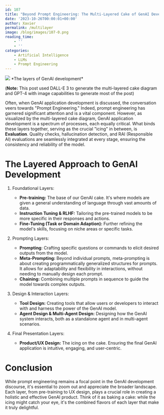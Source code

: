 ```yaml
---
id: 107
title: "Beyond Prompt Engineering: The Multi-Layered Cake of GenAI Development"
date: '2023-10-26T00:00:01+00:00'
author: Xavier
permalink: /multilayer
image: /blog/images/107-0.png
reading_time:
    - ''
    - ''
categories:
    - Artificial Intelligence
    - LLMs
    - Prompt Engineering
---
```


<img src="/blog/images/107-0.png">
*The layers of GenAI development*

(**Note:** This post used DALL-E 3 to generate the multi-layered cake diagram and GPT-4 with image capabilities to generate most of the post)

Often, when GenAI application development is discussed, the conversation veers towards "Prompt Engineering." Indeed, prompt engineering has garnered significant attention and is a vital component. However, as visualized by the multi-layered cake diagram, GenAI application development is a spectrum of processes, each equally critical.
What binds these layers together, serving as the crucial "icing" in between, is **Evaluation**. Quality checks, hallucination detection, and RAI (Responsible AI) evaluations are seamlessly integrated at every stage, ensuring the consistency and reliability of the model.

# The Layered Approach to GenAI Development

1. Foundational Layers:

    * **Pre-training:** The base of our GenAI cake. It's where models are given a general understanding of language through vast amounts of data.
    * **Instruction Tuning & RLHF:** Tailoring the pre-trained models to be more specific in their responses and actions.
    * **Fine-Tuning (Task or Domain Adaption):** Further refining the model's skills, focusing on niche areas or specific tasks.

2. Prompting Layers:

    * **Prompting**: Crafting specific questions or commands to elicit desired outputs from the model.
    * **Meta-Prompting:** Beyond individual prompts, meta-prompting is about creating programmatically generalized structures for prompts. It allows for adaptability and flexibility in interactions, without needing to manually design each prompt.
    * **Chaining:** Combining multiple prompts in sequence to guide the model towards complex outputs.

3. Design & Interaction Layers:

    * **Tool Design:** Creating tools that allow users or developers to interact with and harness the power of the GenAI model.
    * **Agent Design & Multi-Agent Design:** Designing how the GenAI system interacts, both as a standalone agent and in multi-agent scenarios.

4. Final Presentation Layers:

    * **Product/UX Design:** The icing on the cake. Ensuring the final GenAI application is intuitive, engaging, and user-centric.

# Conclusion
While prompt engineering remains a focal point in the GenAI development discourse, it's essential to zoom out and appreciate the broader landscape. Each layer, from pre-training to UX design, plays a crucial role in creating a holistic and effective GenAI product. Think of it as baking a cake: while the icing might catch your eye, it's the combined flavors of each layer that make it truly delightful.
